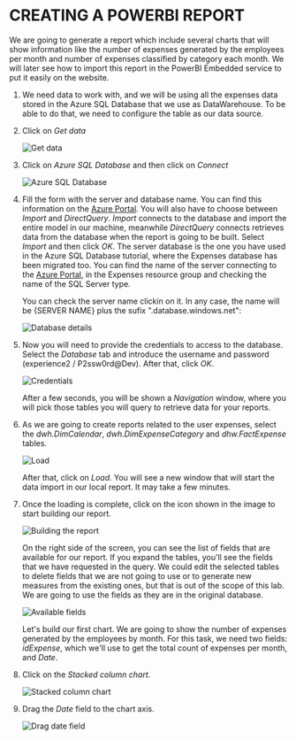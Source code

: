 <page title="Creating a PowerBI report"/>

CREATING A POWERBI REPORT
====

We are going to generate a report which include several charts that will show information like the number of expenses generated by the employees per month and number of expenses classified by category each month. We will later see how to import this report in the PowerBI Embedded service to put it easily on the website.

1. We need data to work with, and we will be using all the expenses data stored in the Azure SQL Database that we use as DataWarehouse. To be able to do that, we need to configure the table as our data source.

2. Click on *Get data*

    ![Get data](img/2.png)

3. Click on *Azure SQL Database* and then click on *Connect*

    ![Azure SQL Database](img/3.png)

4. Fill the form with the server and database name. You can find this information on the [Azure Portal](http://portal.azure.com). You will also have to choose between *Import* and *DirectQuery*. *Import* connects to the database and import the entire model in our machine, meanwhile *DirectQuery* connects retrieves data from the database when the report is going to be built. Select *Import* and then click *OK*. The server database is the one you have used in the Azure SQL Database tutorial, where the Expenses database has been migrated too. You can find the name of the server connecting to the [Azure Portal](http://portal.azure.com), in the Expenses resource group and checking the name of the SQL Server type.

    You can check the server name clickin on it. In any case, the name will be {SERVER NAME} plus the sufix ".database.windows.net":

    ![Database details](img/4.png)

5. Now you will need to provide the credentials to access to the database. Select the *Database* tab and introduce the username and password (experience2 / P2ssw0rd@Dev). After that, click *OK*. 

    ![Credentials](img/5.png)

    After a few seconds, you will be shown a *Navigation* window, where you will pick those tables you will query to retrieve data for your reports.

6. As we are going to create reports related to the user expenses, select the *dwh.DimCalendar*, *dwh.DimExpenseCategory* and *dhw.FactExpense* tables.

    ![Load](img/6.png)

    After that, click on *Load*. You will see a new window that will start the data import in our local report. It may take a few minutes.

7. Once the loading is complete, click on the icon shown in the image to start building our report.

    ![Building the report](img/8.png)

    On the right side of the screen, you can see the list of fields that are available for our report. If you expand the tables, you'll see the fields that we have requested in the query. We could edit the selected tables to delete fields that we are not going to use or to generate new measures from the existing ones, but that is out of the scope of this lab. We are going to use the fields as they are in the original database.

    ![Available fields](img/9.png)

    Let's build our first chart. We are going to show the number of expenses generated by the employees by month. For this task, we need two fields: *idExpense*, which we'll use to get the total count of expenses per month, and *Date*.

8. Click on the *Stacked column chart*.

    ![Stacked column chart](img/10.png)

9. Drag the *Date* field to the chart axis.

    ![Drag date field](img/11.png)